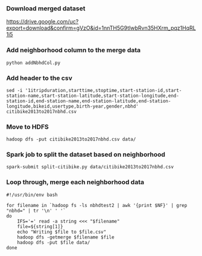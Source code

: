 ### Download merged dataset
https://drive.google.com/uc?export=download&confirm=gVzO&id=1nnTH5G9tIwbRvn35HXrm_pqz1HqRL1i5


### Add neighborhood column to the merge data
`python addNbhdCol.py`

### Add header to the csv
`sed -i '1itripduration,starttime,stoptime,start-station-id,start-station-name,start-station-latitude,start-station-longitude,end-station-id,end-station-name,end-station-latitude,end-station-longitude,bikeid,usertype,birth-year,gender,nbhd' citibike2013to2017nbhd.csv`

### Move to HDFS
`hadoop dfs -put citibike2013to2017nbhd.csv data/`

### Spark job to split the dataset based on neighborhood
`spark-submit split-citibike.py data/citibike2013to2017nbhd.csv`

### Loop through, merge each neighborhood data
```
#!/usr/bin/env bash

for filename in `hadoop fs -ls nbhdtest2 | awk '{print $NF}' | grep "nbhd=" | tr '\n' ' '`
do
    IFS='=' read -a string <<< "$filename"
    file=${string[1]}
    echo "Writing $file to $file.csv"
    hadoop dfs -getmerge $filename $file
    hadoop dfs -put $file data/
done
```
